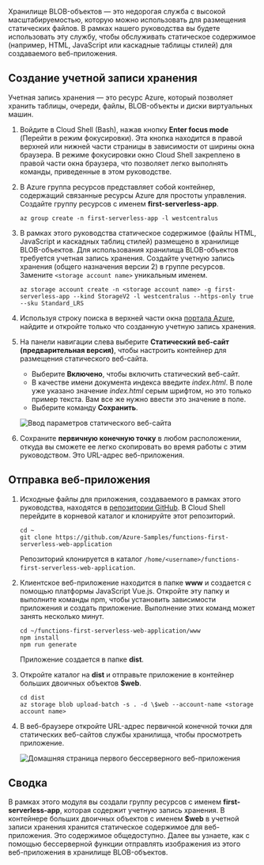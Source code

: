 Хранилище BLOB-объектов — это недорогая служба с высокой масштабируемостью, которую можно использовать для размещения статических файлов. В рамках нашего руководства вы будете использовать эту службу, чтобы обслуживать статическое содержимое (например, HTML, JavaScript или каскадные таблицы стилей) для создаваемого веб-приложения.

## <a name="create-a-storage-account"></a>Создание учетной записи хранения

Учетная запись хранения — это ресурс Azure, который позволяет хранить таблицы, очереди, файлы, BLOB-объекты и диски виртуальных машин.

1. Войдите в Cloud Shell (Bash), нажав кнопку **Enter focus mode** (Перейти в режим фокусировки). Эта кнопка находится в правой верхней или нижней части страницы в зависимости от ширины окна браузера. В режиме фокусировки окно Cloud Shell закреплено в правой части окна браузера, что позволяет легко выполнять команды, приведенные в этом руководстве.

1. В Azure группа ресурсов представляет собой контейнер, содержащий связанные ресурсы Azure для простоты управления. Создайте группу ресурсов с именем **first-serverless-app**.

    ```azurecli
    az group create -n first-serverless-app -l westcentralus
    ```

1. В рамках этого руководства статическое содержимое (файлы HTML, JavaScript и каскадных таблиц стилей) размещено в хранилище BLOB-объектов. Для использования хранилища BLOB-объектов требуется учетная запись хранения. Создайте учетную запись хранения (общего назначения версии 2) в группе ресурсов. Замените `<storage account name>` уникальным именем.

    ```azurecli
    az storage account create -n <storage account name> -g first-serverless-app --kind StorageV2 -l westcentralus --https-only true --sku Standard_LRS
    ```

1. Используя строку поиска в верхней части окна [портала Azure](https://portal.azure.com), найдите и откройте только что созданную учетную запись хранения.

1. На панели навигации слева выберите **Статический веб-сайт (предварительная версия)**, чтобы настроить контейнер для размещения статического веб-сайта.
    - Выберите **Включено**, чтобы включить статический веб-сайт.
    - В качестве имени документа индекса введите *index.html*. В поле уже указано значение *index.html* серым шрифтом, но это только пример текста. Вам все же нужно ввести это значение в поле.
    - Выберите команду **Сохранить**.
    
    ![Ввод параметров статического веб-сайта](media/functions-first-serverless-web-app/1-storage-static-website.png)

1. Сохраните **первичную конечную точку** в любом расположении, откуда вы сможете ее легко скопировать во время работы с этим руководством. Это URL-адрес веб-приложения.

## <a name="upload-the-web-application"></a>Отправка веб-приложения

1. Исходные файлы для приложения, создаваемого в рамках этого руководства, находятся в [репозитории GitHub](https://github.com/Azure-Samples/functions-first-serverless-web-application). В Cloud Shell перейдите в корневой каталог и клонируйте этот репозиторий.

    ```azurecli
    cd ~
    git clone https://github.com/Azure-Samples/functions-first-serverless-web-application
    ```

    Репозиторий клонируется в каталог `/home/<username>/functions-first-serverless-web-application`.

1. Клиентское веб-приложение находится в папке **www** и создается с помощью платформы JavaScript Vue.js. Откройте эту папку и выполните команды npm, чтобы установить зависимости приложения и создать приложение. Выполнение этих команд может занять несколько минут.

    ```azurecli
    cd ~/functions-first-serverless-web-application/www
    npm install
    npm run generate
    ```

    Приложение создается в папке **dist**.

1. Откройте каталог на **dist** и отправьте приложение в контейнер больших двоичных объектов **$web**.

    ```azurecli
    cd dist
    az storage blob upload-batch -s . -d \$web --account-name <storage account name>
    ```

1. В веб-браузере откройте URL-адрес первичной конечной точки для статических веб-сайтов службы хранилища, чтобы просмотреть приложение.

    ![Домашняя страница первого бессерверного веб-приложения](media/functions-first-serverless-web-app/1-app-screenshot-new.png)


## <a name="summary"></a>Сводка

В рамках этого модуля вы создали группу ресурсов с именем **first-serverless-app**, которая содержит учетную запись хранения. В контейнере больших двоичных объектов с именем **$web** в учетной записи хранения хранится статическое содержимое для веб-приложения. Это содержимое общедоступно. Далее вы узнаете, как с помощью бессерверной функции отправлять изображения из этого веб-приложения в хранилище BLOB-объектов.
